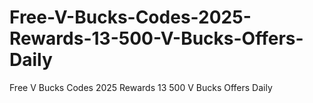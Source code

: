 # Free-V-Bucks-Codes-2025-Rewards-13-500-V-Bucks-Offers-Daily
Free V Bucks Codes 2025 Rewards 13 500 V Bucks Offers Daily
